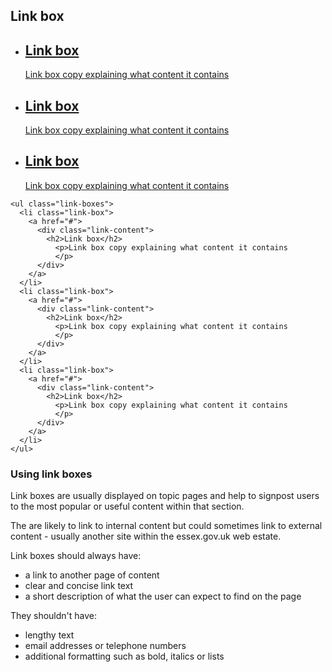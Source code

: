 ## Link box

<ul class="link-boxes">
  <li class="link-box">
    <a href="#">
      <div class="link-content">
        <h2>Link box</h2>
          <p>Link box copy explaining what content it contains
          </p>
      </div>
    </a>
  </li>
  <li class="link-box">
    <a href="#">
      <div class="link-content">
        <h2>Link box</h2>
          <p>Link box copy explaining what content it contains
          </p>
      </div>
    </a>
  </li>
  <li class="link-box">
    <a href="#">
      <div class="link-content">
        <h2>Link box</h2>
          <p>Link box copy explaining what content it contains
          </p>
      </div>
    </a>
  </li>
</ul>

    <ul class="link-boxes">
      <li class="link-box">
        <a href="#">
          <div class="link-content">
            <h2>Link box</h2>
              <p>Link box copy explaining what content it contains
              </p>
          </div>
        </a>
      </li>
      <li class="link-box">
        <a href="#">
          <div class="link-content">
            <h2>Link box</h2>
              <p>Link box copy explaining what content it contains
              </p>
          </div>
        </a>
      </li>
      <li class="link-box">
        <a href="#">
          <div class="link-content">
            <h2>Link box</h2>
              <p>Link box copy explaining what content it contains
              </p>
          </div>
        </a>
      </li>
    </ul>


### Using link boxes

Link boxes are usually displayed on topic pages and help to signpost users to the most popular or useful content within that section.

The are likely to link to internal content but could sometimes link to external content - usually another site within the essex.gov.uk web estate.

Link boxes should always have:
<ul class="list list-bullet">
  <li>a link to another page of content</li>
  <li>clear and concise link text</li>
  <li>a short description of what the user can expect to find on the page</li>
</ul>
They shouldn't have:
<ul class="list list-bullet">
  <li>lengthy text</li>
  <li>email addresses or telephone numbers</li>
  <li>additional formatting such as bold, italics or lists</li>
</ul>
